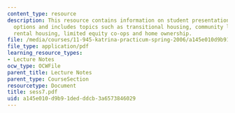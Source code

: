 ```yaml
---
content_type: resource
description: This resource contains information on student presentations on housing
  options and includes topics such as transitional housing, community land trusts,
  rental housing, limited equity co-ops and home ownership.
file: /media/courses/11-945-katrina-practicum-spring-2006/a145e010d9b91dedddcb3a6573846029_sess7.pdf
file_type: application/pdf
learning_resource_types:
- Lecture Notes
ocw_type: OCWFile
parent_title: Lecture Notes
parent_type: CourseSection
resourcetype: Document
title: sess7.pdf
uid: a145e010-d9b9-1ded-ddcb-3a6573846029
---
```

